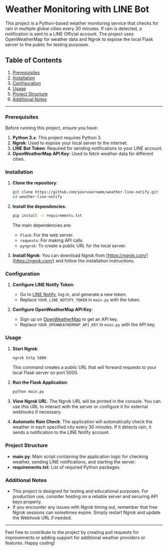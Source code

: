 
# Weather Monitoring with LINE Bot

This project is a Python-based weather monitoring service that checks for rain in multiple global cities every 30 minutes. If rain is detected, a notification is sent to a LINE Official account. The project uses OpenWeatherMap for weather data and Ngrok to expose the local Flask server to the public for testing purposes.

## Table of Contents
1. [Prerequisites](#prerequisites)
2. [Installation](#installation)
3. [Configuration](#configuration)
4. [Usage](#usage)
5. [Project Structure](#project-structure)
6. [Additional Notes](#additional-notes)

---

### Prerequisites

Before running this project, ensure you have:

1. **Python 3.x**: This project requires Python 3.
2. **Ngrok**: Used to expose your local server to the internet.
3. **LINE Bot Token**: Required for sending notifications to your LINE account.
4. **OpenWeatherMap API Key**: Used to fetch weather data for different cities.

### Installation

1. **Clone the repository**:
   ```bash
   git clone https://github.com/yourusername/weather-line-notify.git
   cd weather-line-notify
   ```

2. **Install the dependencies**:
   ```bash
   pip install -r requirements.txt
   ```

   The main dependencies are:
   - `Flask`: For the web server.
   - `requests`: For making API calls.
   - `pyngrok`: To create a public URL for the local server.

3. **Install Ngrok**:
   You can download Ngrok from [https://ngrok.com/](https://ngrok.com/) and follow the installation instructions.

### Configuration

1. **Configure LINE Notify Token**:
   - Go to [LINE Notify](https://notify-bot.line.me/en/), log in, and generate a new token.
   - Replace `YOUR_LINE_NOTIFY_TOKEN` in `main.py` with the token.

2. **Configure OpenWeatherMap API Key**:
   - Sign up on [OpenWeatherMap](https://home.openweathermap.org/users/sign_up) to get an API key.
   - Replace `YOUR_OPENWEATHERMAP_API_KEY` in `main.py` with the API key.

### Usage

1. **Start Ngrok**:
   ```bash
   ngrok http 5000
   ```
   This command creates a public URL that will forward requests to your local Flask server on port 5000.

2. **Run the Flask Application**:
   ```bash
   python main.py
   ```

3. **View Ngrok URL**:
   The Ngrok URL will be printed in the console. You can use this URL to interact with the server or configure it for external webhooks if necessary.

4. **Automatic Rain Check**:
   The application will automatically check the weather in each specified city every 30 minutes. If it detects rain, it sends a notification to the LINE Notify account.

### Project Structure

- **main.py**: Main script containing the application logic for checking weather, sending LINE notifications, and starting the server.
- **requirements.txt**: List of required Python packages.

### Additional Notes

- This project is designed for testing and educational purposes. For production use, consider hosting on a reliable server and securing API keys properly.
- If you encounter any issues with Ngrok timing out, remember that free Ngrok sessions can sometimes expire. Simply restart Ngrok and update the Webhook URL if needed.

---

Feel free to contribute to the project by creating pull requests for improvements or adding support for additional weather providers or features. Happy coding!

